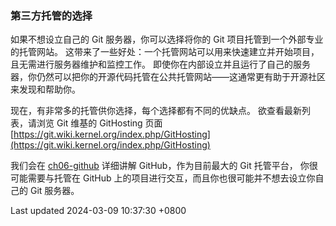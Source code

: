 ### 第三方托管的选择

如果不想设立自己的 Git 服务器，你可以选择将你的 Git
项目托管到一个外部专业的托管网站。
这带来了一些好处：一个托管网站可以用来快速建立并开始项目，且无需进行服务器维护和监控工作。
即使你在内部设立并且运行了自己的服务器，你仍然可以把你的开源代码托管在公共托管网站——这通常更有助于开源社区来发现和帮助你。

现在，有非常多的托管供你选择，每个选择都有不同的优缺点。
欲查看最新列表，请浏览 Git 维基的 GitHosting 页面
[https://git.wiki.kernel.org/index.php/GitHosting](https://git.wiki.kernel.org/index.php/GitHosting)

我们会在 [ch06-github](ch06-github.md#ch06-github) 详细讲解
GitHub，作为目前最大的 Git 托管平台， 你很可能需要与托管在 GitHub
上的项目进行交互，而且你也很可能并不想去设立你自己的 Git 服务器。

Last updated 2024-03-09 10:37:30 +0800
